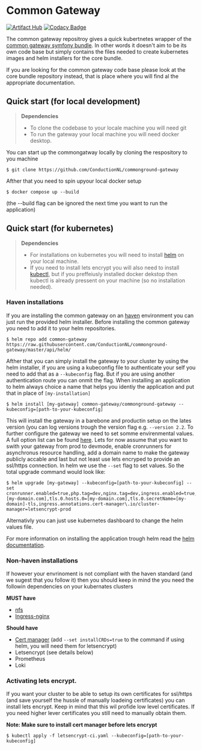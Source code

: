 # Common Gateway
[![Artifact Hub](https://img.shields.io/endpoint?url=https://artifacthub.io/badge/repository/commonground-gateway)](https://artifacthub.io/packages/search?repo=commonground-gateway)
[![Codacy Badge](https://app.codacy.com/project/badge/Grade/b6de6f6071044e1783a145afa27f1829)](https://www.codacy.com/gh/CommonGateway/CoreBundle/dashboard?utm_source=github.com&amp;utm_medium=referral&amp;utm_content=CommonGateway/CoreBundle&amp;utm_campaign=Badge_Grade)

The common gateway repositroy gives a quick kubertnetes wrapper of the [common gateway symfony bundle](https://github.com/CommonGateway/CoreBundle). In other words it doesn't aim to be its own code base but simply contains the files needed to create kubernetes images and helm installers for the core bundle.

If you are looking for the common gateway code base please look at the core bundle repository instead, that is place where you will find al the appropriate documentation.

## Quick start (for local development)
> **Dependencies**
> - To clone the codebase to your locale machine you will need git
> - To run the gateway your local machine you will need docker desktop.

You can start up the commongatway locally by cloning the respository to you machine
````cli
$ git clone https://github.com/ConductionNL/commonground-gateway
````

Afther that you need to spin upyour local docker setup 

````cli
$ docker compose up --build
````

(the --build flag can be ignored the next time you want to run the application)


## Quick start (for kubernetes)
> **Dependencies**
> - For installations on kubernetes you will need to install [helm](https://helm.sh/docs/intro/install/) on your local machine.
> - If you need to install lets encrypt you will also need to install [kubectl](https://kubernetes.io/docs/tasks/tools/), but if you preffeiusly installed docker dekstop then kubectl is already pressent on your machine (so no installation needed).

### Haven installations
If you are installing the common gateway on an [haven](https://haven.commonground.nl/) environment you can just run the provided helm installer. Before installing the common gateway you need to add it to your helm repositories.

````helm
$ helm repo add common-gateway https://raw.githubusercontent.com/ConductionNL/commonground-gateway/master/api/helm/
````

Afther that you can simply install the gateway to your cluster by using the helm installer, if you are using a kubeconfig file to authenticate your self you need to add that as a `--kubeconfig` flag. But if you are using another authentication route you can onmit the flag. When installing an application to helm always choice a name that helps you identiy the application and put that in place of `[my-installation]`


````helm
$ helm install [my-gateway] common-gateway/commonground-gateway --kubeconfig=[path-to-your-kubeconfig]
````

This will install the gateway in a barebone and productin setup on the lates version (you can log versions trough the version flag e.g. `--version 2.2`. To further configure the gateway we need to set somme envirenmental values. A full option list can be found [here](). Lets for now assume that you want to swith your gateway from prod to devmode, enable cronrunners for asynchronus resource handling, add a domain name to make the gateway publicly accable and last but not least use lets encryped to provide an ssl/https connection.  In helm we use the `--set` flag to set values. So the total upgrade command would look like: 

````helm
$ helm upgrade [my-gateway] --kubeconfig=[path-to-your-kubeconfig] --set cronrunner.enabled=true,php.tag=dev,nginx.tag=dev,ingress.enabled=true,ingress.hostname=[my-domain.com],tls.0.hosts.0=[my-domain.com],tls.0.secretName=[my-domain]-tls,ingress.annotations.cert-manager\.io/cluster-manager=letsencrypt-prod
````

Alternativly you can just use kubernetes dashboard to change the helm values file.

For more information on installing the application trough helm read the [helm documentation](https://helm.sh/docs/helm/).

### Non-haven installations
If however your envrinoment is not compliant with the haven standard (and we sugest that you follow it) then you should keep in mind the you need the followin dependencies on your kubernates clusters

**MUST have**
- [nfs](https://artifacthub.io/packages/helm/kvaps/nfs-server-provisioner) 
- [Ingress-nginx](https://artifacthub.io/packages/helm/ingress-nginx/ingress-nginx)

**Should have**
- [Cert manager](https://artifacthub.io/packages/helm/cert-manager/cert-manager) (add `--set installCRDs=true` to the command if using helm, you will need them for letsencrypt)
- Letsencrypt (see details below)
- Prometheus
- Loki


### Activating lets encrypt. 
If you want your cluster to be able to setup its own certificates for ssl/https (and save yourself the hussle of manually loadeing certificates) you can install lets encrypt. Keep in mind that this wil profide low level certificates. If you need higher lever certificates you still need to manually obtain them.

**Note: Make sure to install cert manager before lets encrypt**

````helm
$ kubectl apply -f letsencrypt-ci.yaml --kubeconfig=[path-to-your-kubeconfig]
````

